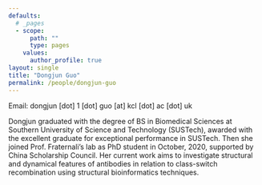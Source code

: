 ```yaml
---
defaults:
  # _pages
  - scope:
      path: ""
      type: pages
    values:
      author_profile: true
layout: single
title: "Dongjun Guo"
permalink: /people/dongjun-guo
---
```


Email: dongjun [dot] 1 [dot] guo [at] kcl [dot] ac [dot] uk

Dongjun graduated with the degree of BS in Biomedical Sciences at Southern University of Science and Technology (SUSTech), awarded with the excellent graduate for exceptional performance in SUSTech. Then she joined Prof. Fraternali’s lab as PhD student in October, 2020, supported by China Scholarship Council. Her current work aims to investigate structural and dynamical features of antibodies in relation to class-switch recombination using structural bioinformatics techniques.
